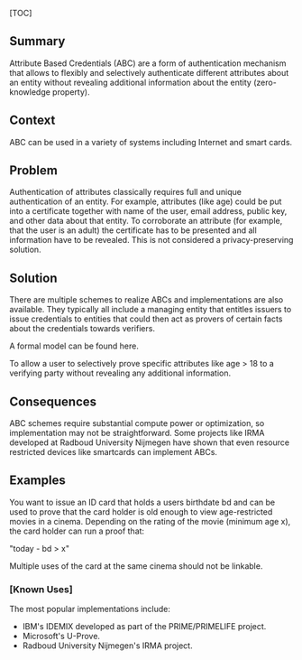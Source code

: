 [TOC]

<!--### [Also Known As]-->
<!-- All other names the pattern is known by.-->



## Summary
<!-- One short paragraph summarising the pattern.-->

Attribute Based Credentials (ABC) are a form of authentication mechanism that allows to flexibly and selectively authenticate different attributes about an entity without revealing additional information about the entity (zero-knowledge property).

## Context
<!-- The situations in which the pattern may apply.-->

ABC can be used in a variety of systems including Internet and smart cards.

## Problem
<!-- The problem a pattern addresses, including a list of forces describing why a problem might be difficult to solve.-->

Authentication of attributes classically requires full and unique authentication of an entity. For example, attributes (like age) could be put into a certificate together with name of the user, email address, public key, and other data about that entity. To corroborate an attribute (for example, that the user is an adult) the certificate has to be presented and all information have to be revealed. This is not considered a privacy-preserving solution.

## Solution
<!-- A concise description of how the pattern addresses the problem.-->

There are multiple schemes to realize ABCs and implementations are also available. They typically all include a managing entity that entitles issuers to issue credentials to entities that could then act as provers of certain facts about the credentials towards verifiers.

A formal model can be found here.

<!--goals-->
To allow a user to selectively prove specific attributes like age > 18 to a verifying party without revealing any additional information.

<!--### [Structure]-->
<!--A detailed specification of the structural aspects of the pattern. A class diagram if applicable.-->



<!--### [Implementation]-->
<!--Guidelines for implementing the pattern; code fragments; suggested PETS; policy fragments.-->



## Consequences
<!--The advantages (benefits) and disadvantages (liabilities) of applying the pattern.-->



<!--constraints and consequences-->
ABC schemes require substantial compute power or optimization, so implementation may not be straightforward. Some projects like IRMA developed at Radboud University Nijmegen have shown that even resource restricted devices like smartcards can implement ABCs.

<!--### [Constraints]-->
<!-- limitations as a consequence of applying the pattern.-->



## Examples
<!--Motivational example to see how the pattern is applied.-->

You want to issue an ID card that holds a users birthdate bd and can be used to prove that the card holder is old enough to view age-restricted movies in a cinema. Depending on the rating of the movie (minimum age x), the card holder can run a proof that:

"today - bd > x"

Multiple uses of the card at the same cinema should not be linkable.

### [Known Uses]
<!-- Pointers to various applications of the pattern.-->

The most popular implementations include:

- IBM's IDEMIX developed as part of the PRIME/PRIMELIFE project.
- Microsoft's U-Prove.
- Radboud University Nijmegen's IRMA project.

<!--## See Also-->
<!-- Any pointers to relevant information, not contained in the subfields below.-->



<!--### [Related Patterns]-->
<!-- Supporting and conflicting patterns-->



<!--### [Sources]-->
<!-- References to the original source of the pattern.-->



<!--## General Comments-->
<!-- Separate discussion on the pattern.-->



<!--## Tags-->
<!-- User definable descriptors for additional correlation.-->